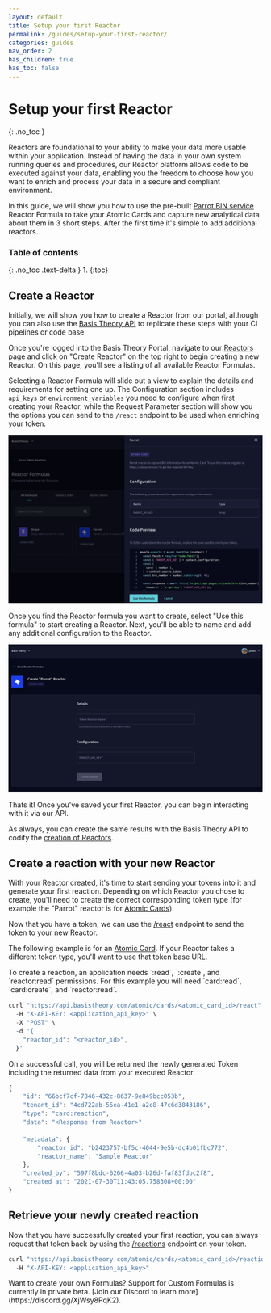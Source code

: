 ```yaml
---
layout: default
title: Setup your first Reactor
permalink: /guides/setup-your-first-reactor/
categories: guides
nav_order: 2
has_children: true
has_toc: false
---
```

# Setup your first Reactor
{: .no_toc }

Reactors are foundational to your ability to make your data more usable within your application. Instead of having the data in your own system running queries and procedures, our Reactor platform allows code to be executed against your data, enabling you the freedom to choose how you want to enrich and process your data in a secure and compliant environment.

In this guide, we will show you how to use the pre-built [Parrot BIN service](https://askparrot.com) Reactor Formula to take your Atomic Cards and capture new analytical data about them in 3 short steps. After the first time it's simple to add additional reactors.

### Table of contents
{: .no_toc .text-delta }
1. 
{:toc}

## Create a Reactor

Initially, we will show you how to create a Reactor from our portal, although you can also use the [Basis Theory API](https://docs.basistheory.com/#reactors) to replicate these steps with your CI pipelines or code base.

Once you're logged into the Basis Theory Portal, navigate to our [Reactors](https://portal.basistheory.com/reactors) page and click on "Create Reactor" on the top right to begin creating a new Reactor. On this page, you'll see a listing of all available Reactor Formulas.

Selecting a Reactor Formula will slide out a view to explain the details and requirements for setting one up. The Configuration section includes `api_keys` or `environment_variables` you need to configure when first creating your Reactor, while the Request Parameter section will show you the options you can send to the `/react` endpoint to be used when enriching your token.

![Screenshot of selecting a Reactor Formula](/assets/images/setup_first_reactor/token-reactor-formula.png)

Once you find the Reactor formula you want to create, select "Use this formula" to start creating a Reactor.  Next, you'll be able to name and add any additional configuration to the Reactor.

![Screenshot of create a Reactor](/assets/images/setup_first_reactor/create-reactor.png)

Thats it! Once you've saved your first Reactor, you can begin interacting with it via our API.

<span class="base-alert info">
  <span>
    As always, you can create the same results with the Basis Theory API to codify the <a href="https://docs.basistheory.com/api-reference/#create-reactor">creation of Reactors</a>.
  </span>
</span>

## Create a reaction with your new Reactor

With your Reactor created, it's time to start sending your tokens into it and generate your first reaction. Depending on which Reactor you chose to create, you'll need to create the correct corresponding token type (for example the "Parrot" reactor is for [Atomic Cards](https://docs.basistheory.com/api-reference/#atomic-cards)).

Now that you have a token, we can use the [/react](https://docs.basistheory.com/api-reference/#create-an-atomic-card-reaction) endpoint to send the token to your new Reactor.

The following example is for an [Atomic Card](https://docs.basistheory.com/api-reference/#atomic-cards). If your Reactor takes a different token type, you'll want to use that token base URL.

<span class="base-alert warning">
  <span>
    To create a reaction, an application needs `<source_token_type>:read`, `<source_token_type>:create`, and `reactor:read` permissions. For this example you will need `card:read`, `card:create`, and `reactor:read`.
  </span>
</span>

```js
curl "https://api.basistheory.com/atomic/cards/<atomic_card_id>/react" \
  -H "X-API-KEY: <application_api_key>" \
  -X "POST" \
  -d '{
    "reactor_id": "<reactor_id>",
  }'
```

On a successful call, you will be returned the newly generated Token including the returned data from your executed Reactor.

```js
{
    "id": "66bcf7cf-7846-432c-8637-9e849bcc053b",
    "tenant_id": "4cd722ab-55ea-41e1-a2c8-47c6d3843186",
    "type": "card:reaction",
    "data": "<Response from Reactor>"

    "metadata": {
        "reactor_id": "b2423757-bf5c-4044-9e5b-dc4b01fbc772",
        "reactor_name": "Sample Reactor"
    },
    "created_by": "597f8bdc-6266-4a03-b26d-faf83fdbc2f8",
    "created_at": "2021-07-30T11:43:05.758308+00:00"
}
```

## Retrieve your newly created reaction

Now that you have successfully created your first reaction, you can always request that token back by using the [/reactions](https://docs.basistheory.com/api-reference/#get-an-atomic-card-reaction-token) endpoint on your token.

```js
curl "https://api.basistheory.com/atomic/cards/<atomic_card_id>/reactions/<reaction_token_id>" \
  -H "X-API-KEY: <application_api_key>"
```

<span class="base-alert info">
  <span>
    Want to create your own Formulas? Support for Custom Formulas is currently in private beta. [Join our Discord to learn more](https://discord.gg/XjWsy8PqK2).
  </span>
</span>
